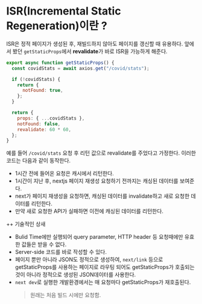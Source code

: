 # ISR(Incremental Static Regeneration)이란 ?

ISR은 정적 페이지가 생성된 후, 재빌드하지 않아도 페이지를 갱신할 때 유용하다. 앞에서 봤던 `getStaticProps`에서 **revalidate**가 바로 ISR을 가능하게 해준다.

```js
export async function getStaticProps() {
  const covidStats = await axios.get("/covid/stats");

  if (!covidStats) {
    return {
      notFound: true,
    };
  }

  return {
    props: { ...covidStats },
    notFound: false,
    revalidate: 60 * 60,
  };
}
```

예를 들어 `/covid/stats` 요청 후 리턴 값으로 revalidate를 주었다고 가정한다. 이러한 코드는 다음과 같이 동작한다.

- 1시간 전에 들어온 요청은 캐시에서 리턴한다.
- 1시간이 지난 후, nextjs 페이지 재생성 요청하기 전까지는 캐싱된 데이터를 보여준다.
- next가 페이지 재생성을 요청하면, 캐싱된 데이터를 invalidate하고 새로 요청한 데이터를 리턴한다.
- 만약 새로 요청한 API가 실패하면 이전에 캐싱된 데이터를 리턴한다.

++ 기술적인 상새

- Bulid Time에만 실행되어 query parameter, HTTP header 등 요청때에만 유효한 값들은 받을 수 없다.
- Server-side 코드를 바로 작성할 수 있다.
- 페이지 뿐만 아니라 JSON도 정적으로 생성하여, `next/link` 등으로 getStaticProps를 사용하는 페이지로 라우팅 되어도 getStaticProps가 호출되는 것이 아니라 정적으로 생성된 JSON데이터를 사용한다.
- `next dev`로 실행한 개발환경에서는 매 요청마다 getStaticProps가 재호출된다.
  > 원래는 처음 빌드 시에만 요청함.
